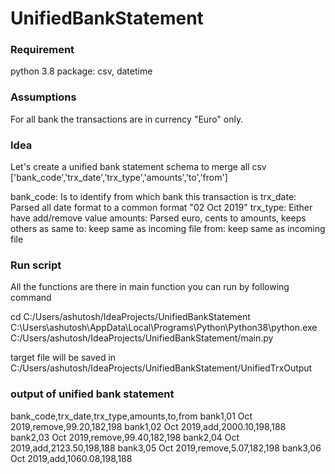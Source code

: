# UnifiedBankStatement

### Requirement
python 3.8
package: csv, datetime

### Assumptions
For all bank the transactions are in currency "Euro" only.


### Idea
Let's create a unified bank statement schema to merge all csv
['bank_code','trx_date','trx_type','amounts','to','from']

bank_code: Is to identify from which bank this transaction is
trx_date: Parsed all date format to a common format "02 Oct 2019"
trx_type: Either have add/remove value
amounts:  Parsed euro, cents to amounts, keeps others as same
to: keep same as incoming file
from: keep same as incoming file  


### Run script
All the functions are there in main function
you can run by following command

cd C:/Users/ashutosh/IdeaProjects/UnifiedBankStatement
C:\Users\ashutosh\AppData\Local\Programs\Python\Python38\python.exe C:/Users/ashutosh/IdeaProjects/UnifiedBankStatement/main.py

target file will be saved in C:/Users/ashutosh/IdeaProjects/UnifiedBankStatement/UnifiedTrxOutput



### output of unified bank statement
bank_code,trx_date,trx_type,amounts,to,from
bank1,01 Oct 2019,remove,99.20,182,198
bank1,02 Oct 2019,add,2000.10,198,188
bank2,03 Oct 2019,remove,99.40,182,198
bank2,04 Oct 2019,add,2123.50,198,188
bank3,05 Oct 2019,remove,5.07,182,198
bank3,06 Oct 2019,add,1060.08,198,188